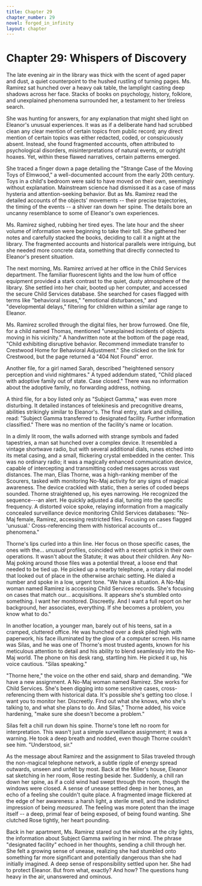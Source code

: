 ```yaml
---
title: Chapter 29
chapter_number: 29
novel: forged_in_infinity
layout: chapter
---
```


# Chapter 29: Whispers of Discovery 

The late evening air in the library was thick with the scent of aged
paper and dust, a quiet counterpoint to the hushed rustling of turning
pages. Ms. Ramirez sat hunched over a heavy oak table, the lamplight
casting deep shadows across her face. Stacks of books on psychology,
history, folklore, and unexplained phenomena surrounded her, a testament
to her tireless search.

She was hunting for answers, for any explanation that might shed light
on Eleanor's unusual experiences. It was as if a deliberate hand had
scrubbed clean any clear mention of certain topics from public record;
any direct mention of certain topics was either redacted, coded, or
conspicuously absent. Instead, she found fragmented accounts, often
attributed to psychological disorders, misinterpretations of natural
events, or outright hoaxes. Yet, within these flawed narratives, certain
patterns emerged.

She traced a finger down a page detailing the "Strange Case of the
Moving Toys of Elmwood," a well-documented account from the early 20th
century. Toys in a child's bedroom were said to have moved on their own,
seemingly without explanation. Mainstream science had dismissed it as a
case of mass hysteria and attention-seeking behavior. But as Ms. Ramirez
read the detailed accounts of the objects' movements -- their precise
trajectories, the timing of the events -- a shiver ran down her spine.
The details bore an uncanny resemblance to some of Eleanor's own
experiences.

Ms. Ramirez sighed, rubbing her tired eyes. The late hour and the sheer
volume of information were beginning to take their toll. She gathered
her notes and carefully stacked the books, deciding to call it a night
at the library. The fragmented accounts and historical parallels were
intriguing, but she needed more concrete data, something that directly
connected to Eleanor's present situation.

The next morning, Ms. Ramirez arrived at her office in the Child
Services department. The familiar fluorescent lights and the low hum of
office equipment provided a stark contrast to the quiet, dusty
atmosphere of the library. She settled into her chair, booted up her
computer, and accessed the secure Child Services database. She searched
for cases flagged with terms like "behavioral issues," "emotional
disturbances," and "developmental delays," filtering for children within
a similar age range to Eleanor.

Ms. Ramirez scrolled through the digital files, her brow furrowed. One
file, for a child named Thomas, mentioned \"unexplained incidents of
objects moving in his vicinity.\" A handwritten note at the bottom of
the page read, \"Child exhibiting disruptive behavior. Recommend
immediate transfer to Crestwood Home for Behavioral Adjustment.\" She
clicked on the link for Crestwood, but the page returned a \"404 Not
Found\" error.

Another file, for a girl named Sarah, described \"heightened sensory
perception and vivid nightmares.\" A typed addendum stated, \"Child
placed with adoptive family out of state. Case closed.\" There was no
information about the adoptive family, no forwarding address, nothing.

A third file, for a boy listed only as \"Subject Gamma,\" was even more
disturbing. It detailed instances of telekinesis and precognitive
dreams, abilities strikingly similar to Eleanor\'s. The final entry,
stark and chilling, read: \"Subject Gamma transferred to designated
facility. Further information classified.\" There was no mention of the
facility\'s name or location.

In a dimly lit room, the walls adorned with strange symbols and faded
tapestries, a man sat hunched over a complex device. It resembled a
vintage shortwave radio, but with several additional dials, runes etched
into its metal casing, and a small, flickering crystal embedded in the
center. This was no ordinary radio; it was a magically enhanced
communication device, capable of intercepting and transmitting coded
messages across vast distances. The man, Elias Thorne, was a
high-ranking member of the Scourers, tasked with monitoring No-Maj
activity for any signs of magical awareness. The device crackled with
static, then a series of coded beeps sounded. Thorne straightened up,
his eyes narrowing. He recognized the sequence---an alert. He quickly
adjusted a dial, tuning into the specific frequency. A distorted voice
spoke, relaying information from a magically concealed surveillance
device monitoring Child Services databases: \"No-Maj female, Ramirez,
accessing restricted files. Focusing on cases flagged \'unusual.\'
Cross-referencing them with historical accounts of... phenomena.\"

Thorne's lips curled into a thin line. Her focus on those specific
cases, the ones with the... *unusual* profiles, coincided with a recent
uptick in their own operations. It wasn't about the Statute; it was
about *their* children. Any No-Maj poking around those files was a
potential threat, a loose end that needed to be tied up. He picked up a
nearby telephone, a rotary dial model that looked out of place in the
otherwise archaic setting. He dialed a number and spoke in a low, urgent
tone. "We have a situation. A No-Maj woman named Ramirez is accessing
Child Services records. She's focusing on cases that match our...
acquisitions. It appears she's stumbled onto something. I want her
monitored. Discreetly. And I want a full report on her background, her
associates, everything. If she becomes a problem, you know what to do."

In another location, a younger man, barely out of his teens, sat in a
cramped, cluttered office. He was hunched over a desk piled high with
paperwork, his face illuminated by the glow of a computer screen. His
name was Silas, and he was one of Thorne's most trusted agents, known
for his meticulous attention to detail and his ability to blend
seamlessly into the No-Maj world. The phone on his desk rang, startling
him. He picked it up, his voice cautious. "Silas speaking."

"Thorne here," the voice on the other end said, sharp and demanding. "We
have a new assignment. A No-Maj woman named Ramirez. She works for Child
Services. She's been digging into some sensitive cases,
cross-referencing them with historical data. It's possible she's getting
too close. I want you to monitor her. Discreetly. Find out what she
knows, who she's talking to, and what she plans to do. And Silas,"
Thorne added, his voice hardening, "make sure she doesn't become a
problem."

Silas felt a chill run down his spine. Thorne's tone left no room for
interpretation. This wasn't just a simple surveillance assignment; it
was a warning. He took a deep breath and nodded, even though Thorne
couldn't see him. "Understood, sir."

As the message about Ramirez and the assignment to Silas traveled
through the non-magical telephone network, a subtle ripple of energy
spread outwards, unseen and unfelt by most. Back at the Miller's house,
Eleanor sat sketching in her room, Rose resting beside her. Suddenly, a
chill ran down her spine, as if a cold wind had swept through the room,
though the windows were closed. A sense of unease settled deep in her
bones, an echo of a feeling she couldn\'t quite place. A fragmented
image flickered at the edge of her awareness: a harsh light, a sterile
smell, and the indistinct impression of being *measured*. The feeling
was more potent than the image itself -- a deep, primal fear of being
exposed, of being found wanting. She clutched Rose tightly, her heart
pounding.

Back in her apartment, Ms. Ramirez stared out the window at the city
lights, the information about Subject Gamma swirling in her mind. The
phrase "designated facility" echoed in her thoughts, sending a chill
through her. She felt a growing sense of unease, realizing she had
stumbled onto something far more significant and potentially dangerous
than she had initially imagined. A deep sense of responsibility settled
upon her. She had to protect Eleanor. But from what, exactly? And how?
The questions hung heavy in the air, unanswered and ominous.
